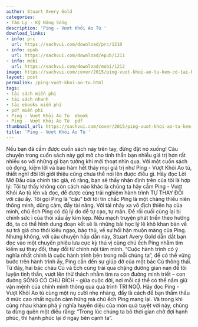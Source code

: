 ```yaml
---
author: Stuart Avery Gold
categories:
- Tâm Lý - Kỹ Năng Sống
description: 'Ping - Vượt Khỏi Ao Tù '
download_links:
- info: prc
  url: https://sachvui.com/download/prc/1210
- info: epub
  url: https://sachvui.com/download/epub/1211
- info: mobi
  url: https://sachvui.com/download/mobi/1212
image: https://sachvui.com/cover/2015/ping-vuot-khoi-ao-tu-kem-cd-tai-ban-.jpg
layout: post
permalink: /ping-vuot-khoi-ao-tu.html
tags:
- tải sách miễn phí
- tải sách nhanh
- tải ebooks miễn phí
- pdf miễn phí
- Ping - Vượt Khỏi Ao Tù  ebook
- Ping - Vượt Khỏi Ao Tù  pdf
thumbnail_url: https://sachvui.com/cover/2015/ping-vuot-khoi-ao-tu-kem-cd-tai-ban-.jpg
title: 'Ping - Vượt Khỏi Ao Tù '
---
```


 <div class="item-desc text-justify"> Nếu bạn đã cầm được cuốn sách này trên tay, đừng đặt nó xuống! Câu chuyện trong cuốn sách này gợi mở cho tinh thần bạn nhiều giá trị hơn rất nhiều so với những gì bạn tưởng khi mới thoạt nhìn qua. Với một cuốn sách cô đọng, kiệm lời và bao hàm hết thảy mọi giá trị như Ping - Vượt Khỏi Ao tù, thiết nghĩ đôi lời giới thiệu cũng chưa thể nói lên được điều gì. Hãy đọc Lời Mở Đầu của chính tác giả, rõ ràng, bạn sẽ thấy nhận định trên của tôi là hợp lý: Tôi tự thấy không còn cách nào khác là chúng ta hãy cầm Ping - Vượt Khỏi Ao tù lên và đọc, để được cùng trải nghiệm hành trình TỰ THAY ĐỔI với cậu ấy. Tôi gọi Ping là “cậu” bởi tôi tin chắc Ping là một chàng thiếu niên thông minh, dũng cảm, đầy tài năng. Với tài nhảy xa vô địch thiên hạ của mình, chú ếch Ping có đủ lý do để tự cao, tự mãn. Để rồi cuối cùng lại bị chính sức ì của thói xấu ấy kìm kẹp. Nếu mạch truyện phát triển theo hướng đó, ta có thể hình dung đoạn kết sẽ là những bài học lý lẽ khô khan bàn về sự trả giá cho thói kiêu ngạo, bảo thủ, về sự hối hận muộn màng của Ping. Nhưng không, với câu chuyện hấp dẫn này, Stuart Avery Gold dẫn dắt bạn đọc vào một chuyến phiêu lưu cực kỳ thú vị cùng chú ếch Ping nhằm tìm kiếm sự thay đổi, thay đổi từ chính nội tâm mình. “Cuộc hành trình có ý nghĩa nhất chính là cuộc hành trình bên trong mỗi chúng ta”, để có thể vững bước trên hành trình ấy, Ping cần đến sự giúp đỡ của một bác Cú thông thái. Từ đây, hai bác cháu Cú và Ech cùng trải qua chặng đường gian nan để tôi luyện tinh thần, vượt lên thử thách nhằm tìm ra con đường minh triết – con đường SỐNG CÓ CHỦ ĐÍCH - giữa cuộc đời, nơi mỗi cá thể có thể nắm giữ vận mệnh của chính mình thông qua quá trình TRI NGỘ. Hãy đọc Ping - Vượt Khỏi Ao tù cùng một nụ cười nhẹ nhàng, đấy là cách để bạn thẩm thấu ở mức cao nhất nguồn cảm hứng mà chú ếch Ping mang lại. Và trong khi cùng nhau khám phá ý nghĩa huyền diệu của món quà tuyệt vời này, chúng ta đừng quên một điều rằng: “Trong lúc chúng ta bỏ thời gian chờ đợi hạnh phúc, thì hạnh phúc lại ở ngay bên cạnh ta”. </div>
